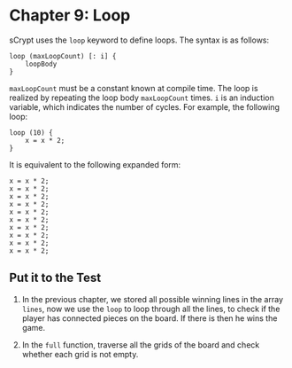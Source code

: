# Chapter 9: Loop

sCrypt uses the `loop` keyword to define loops. The syntax is as follows:

```
loop (maxLoopCount) [: i] {
    loopBody
}
```

`maxLoopCount` must be a constant known at compile time. The loop is realized by repeating the loop body `maxLoopCount` times. `i` is an induction variable, which indicates the number of cycles. For example, the following loop:


```solidity
loop (10) {
    x = x * 2;
}
```

It is equivalent to the following expanded form:

```solidity
x = x * 2;
x = x * 2;
x = x * 2;
x = x * 2;
x = x * 2;
x = x * 2;
x = x * 2;
x = x * 2;
x = x * 2;
x = x * 2;
```

## Put it to the Test

1. In the previous chapter, we stored all possible winning lines in the array `lines`, now we use the `loop` to loop through all the lines, to check if the player has connected pieces on the board. If there is then he wins the game.

2. In the `full` function, traverse all the grids of the board and check whether each grid is not empty.


